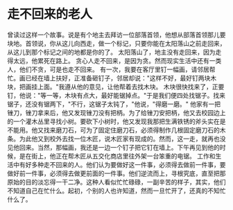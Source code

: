 # 走不回来的老人
曾读过这样一个故事。说是有个地主去拜访一位部落首领，他想从部落首领那儿要块地。首领说，你从这儿向西走，做一个标记，只要你能在太阳落山之前走回来，从这儿到那个标记之间的地都是你的了。 
太阳落山了，地主没有走回来，因为走得太远，他累死在路上。 
贪心人走不回来，是因为贪。然而现实生活中还有一类人，他们不贪，可是也走不回来。 
有一次，我要在客厅里钉一幅画，请邻居帮忙。画已经在墙上扶好，正准备砸钉子，邻居却说："这样不好，最好钉两块木块，把画挂上面。"我遵从他的意见，让他帮着去找木块。 
木块很快找来了，正要钉，他说："等一等，木块有点大，最好能锯掉点。"于是我们便四处找锯子。找来锯子，还没有锯两下，"不行，这锯子太钝了，"他说，"得磨一磨。" 
他家有一把锉刀，锉刀拿来后，他又发现锉刀没有把柄。为了给锉刀安把柄，他又去校园边上的一个灌木丛里寻找小树。要砍下小树时，他又发现我那把生满铁锈的斧头实在是不能用。他又找来磨刀石，可为了固定住磨刀石，必须得制作几根固定磨刀石的木条。为此他又到校外去找一位木匠，说木匠家有现成的。然而，这一走，就再也没见他回来。当然，那幅画，我还是一边一个钉子把它钉在墙上。下午再见到他的时候，是在街上，他正在帮木匠从五交化商店里往外架一台笨重的电锯。 
工作和生活中有好多种走不回来的人。他们认为要做好这一件事，必须得去做前一件事，要做好前一件事，必须得去做更前面的一件事。他们逆流而上，寻根究底，直至把那原始的目的淡忘得一干二净。这种人看似忙忙碌碌，一副辛苦的样子，其实，他们不知道自己在忙什么。起初，个别的人也许知道，然而一旦忙开了，还真的不知忙什么了。
  